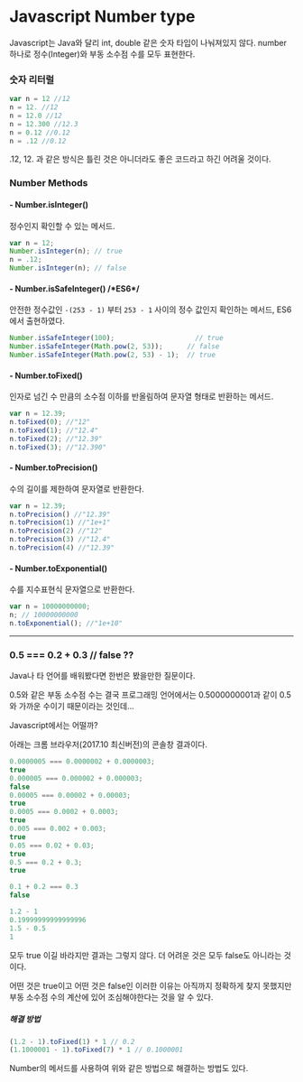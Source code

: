 # Javascript Number type

Javascript는 Java와 달리 int, double 같은 숫자 타입이 나눠져있지 않다.
number 하나로 정수(Integer)와 부동 소수점 수를 모두 표현한다.



### 숫자 리터럴

```javascript
var n = 12 //12
n = 12. //12
n = 12.0 //12
n = 12.300 //12.3
n = 0.12 //0.12
n = .12 //0.12
```

.12, 12. 과 같은 방식은 틀린 것은 아니더라도 좋은 코드라고 하긴 어려울 것이다.



### Number Methods

#### - Number.isInteger()

정수인지 확인할 수 있는 메서드.

```javascript
var n = 12;
Number.isInteger(n); // true
n = .12;
Number.isInteger(n); // false
```
#### - Number.isSafeInteger()   **/\*ES6\*/**

안전한 정수값인 `-(253 - 1)` 부터 `253 - 1` 사이의 정수 값인지 확인하는 메서드, ES6에서 출현하였다.

```javascript
Number.isSafeInteger(100);                    // true
Number.isSafeInteger(Math.pow(2, 53));      // false
Number.isSafeInteger(Math.pow(2, 53) - 1);  // true
```

#### - Number.toFixed()

인자로 넘긴 수 만큼의 소수점 이하를 반올림하여 문자열 형태로 반환하는 메서드.

```javascript
var n = 12.39;
n.toFixed(0); //"12"
n.toFixed(1); //"12.4"
n.toFixed(2); //"12.39"
n.toFixed(3); //"12.390"
```

#### - Number.toPrecision()

수의 길이를 제한하여 문자열로 반환한다.

```javascript
var n = 12.39;
n.toPrecision() //"12.39"
n.toPrecision(1) //"1e+1"
n.toPrecision(2) //"12"
n.toPrecision(3) //"12.4"
n.toPrecision(4) //"12.39"
```

#### - Number.toExponential()

수를 지수표현식 문자열으로 반환한다.

```javascript
var n = 10000000000;
n; // 10000000000
n.toExponential(); //"1e+10"
```



---



### 0.5 === 0.2 + 0.3 // false ??

Java나 타 언어를 배워봤다면 한번은 봤을만한 질문이다. 

0.5와 같은 부동 소수점 수는 결국 프로그래밍 언어에서는 0.5000000001과 같이 0.5와 가까운 수이기 때문이라는 것인데...

Javascript에서는 어떨까?

아래는 크롬 브라우저(2017.10 최신버전)의 콘솔창 결과이다.

```javascript
0.0000005 === 0.0000002 + 0.0000003;
true
0.000005 === 0.000002 + 0.000003;
false
0.00005 === 0.00002 + 0.00003;
true
0.0005 === 0.0002 + 0.0003;
true
0.005 === 0.002 + 0.003;
true
0.05 === 0.02 + 0.03;
true
0.5 === 0.2 + 0.3;
true

0.1 + 0.2 === 0.3
false

1.2 - 1 
0.19999999999999996
1.5 - 0.5
1
```

모두 true 이길 바라지만 결과는 그렇지 않다. 더 어려운 것은 모두 false도 아니라는 것이다.

어떤 것은 true이고 어떤 것은 false인 이러한 이유는 아직까지 정확하게 찾지 못했지만 부동 소수점 수의 계산에 있어 조심해야한다는 것을 알 수 있다.



##### 해결 방법

```javascript
(1.2 - 1).toFixed(1) * 1 // 0.2
(1.1000001 - 1).toFixed(7) * 1 // 0.1000001
```

Number의 메서드를 사용하여 위와 같은 방법으로 해결하는 방법도 있다.

